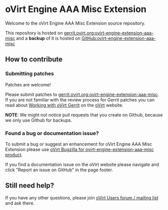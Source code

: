 # oVirt Engine AAA Misc Extension

Welcome to the oVirt Engine AAA Misc Extension source repository.

This repository is hosted on [gerrit.ovirt.org:ovirt-engine-extension-aaa-misc](https://gerrit.ovirt.org/#/admin/projects/ovirt-engine-extension-aaa-misc)
and a **backup** of it is hosted on [GitHub:ovirt-engine-extension-aaa-misc](https://github.com/oVirt/ovirt-engine-extension-aaa-misc)


## How to contribute

### Submitting patches

Patches are welcome!

Please submit patches to [gerrit.ovirt.org:ovirt-engine-extension-aaa-misc](https://gerrit.ovirt.org/#/admin/projects/ovirt-engine-extension-aaa-misc).
If you are not familiar with the review process for Gerrit patches you can read about [Working with oVirt Gerrit](https://ovirt.org/develop/dev-process/working-with-gerrit.html)
on the [oVirt](https://ovirt.org/) website.

**NOTE**: We might not notice pull requests that you create on Github, because we only use Github for backups.


### Found a bug or documentation issue?
To submit a bug or suggest an enhancement for oVirt Engine AAA Misc Extension please use
[oVirt Bugzilla for ovirt-engine-extension-aaa-misc product](https://bugzilla.redhat.com/enter_bug.cgi?product=ovirt-engine-extension-aaa-misc).

If you find a documentation issue on the oVirt website please navigate and click "Report an issue on GitHub" in the page footer.


## Still need help?
If you have any other questions, please join [oVirt Users forum / mailing list](https://lists.ovirt.org/admin/lists/users.ovirt.org/) and ask there.
